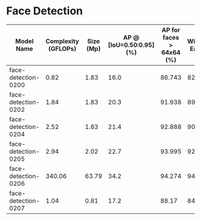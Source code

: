 # Face Detection

| Model Name          | Complexity (GFLOPs) | Size (Mp) | AP @ [IoU=0.50:0.95] (%) | AP for faces > 64x64 (%) | WiderFace Easy (%) | WiderFace Medium (%) | WiderFace Hard (%) | Links                                                                                                                                                                                                              | GPU_NUM |
| ------------------- | ------------------- | --------- | ------------------------ | ------------------------ | ------------------ | -------------------- | ------------------ | ------------------------------------------------------------------------------------------------------------------------------------------------------------------------------------------------------------------ | ------- |
| face-detection-0200 | 0.82                | 1.83      | 16.0                     | 86.743                   | 82.917             | 76.198               | 41.443             | [snapshot](https://download.01.org/opencv/openvino_training_extensions/models/object_detection/v2/face-detection-0200.pth), [config](./face-detection-0200/template_experimental.yaml)                             | 2       |
| face-detection-0202 | 1.84                | 1.83      | 20.3                     | 91.938                   | 89.382             | 83.919               | 50.189             | [snapshot](https://download.01.org/opencv/openvino_training_extensions/models/object_detection/v2/face-detection-0202.pth), [config](./face-detection-0202/template_experimental.yaml)                             | 2       |
| face-detection-0204 | 2.52                | 1.83      | 21.4                     | 92.888                   | 90.453             | 85.448               | 52.091             | [snapshot](https://download.01.org/opencv/openvino_training_extensions/models/object_detection/v2/face-detection-0204.pth), [config](./face-detection-0204/template_experimental.yaml)                             | 4       |
| face-detection-0205 | 2.94                | 2.02      | 22.7                     | 93.995                   | 92.606             | 87.556               | 56.221             | [snapshot](https://storage.openvinotoolkit.org/repositories/openvino_training_extensions/models/object_detection/v2/face-detection-0205-retrained.pth), [config](./face-detection-0205/template_experimental.yaml) | 3       |
| face-detection-0206 | 340.06              | 63.79     | 34.2                     | 94.274                   | 94.281             | 93.207               | 84.439             | [snapshot](https://download.01.org/opencv/openvino_training_extensions/models/object_detection/v2/face-detection-0206.pth), [config](./face-detection-0206/template_experimental.yaml)                             | 8       |
| face-detection-0207 | 1.04                | 0.81      | 17.2                     | 88.17                    | 84.406             | 76.748               | 43.452             | [snapshot](https://download.01.org/opencv/openvino_training_extensions/models/object_detection/v2/face-detection-0207.pth), [config](./face-detection-0207/template_experimental.yaml)                             | 1       |
